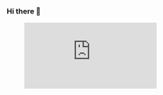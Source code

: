 ### Hi there 👋

<figure><embed src="https://wakatime.com/share/@66f0b888-5c53-41c5-a837-aedfd6407d3e/b92e3400-c806-4805-94fb-a229d12af683.svg"></embed></figure>

<!--
**Erven2016/Erven2016** is a ✨ _special_ ✨ repository because its `README.md` (this file) appears on your GitHub profile.

Here are some ideas to get you started:

- 🔭 I’m currently working on ...
- 🌱 I’m currently learning ...
- 👯 I’m looking to collaborate on ...
- 🤔 I’m looking for help with ...
- 💬 Ask me about ...
- 📫 How to reach me: ...
- 😄 Pronouns: ...
- ⚡ Fun fact: ...
-->
